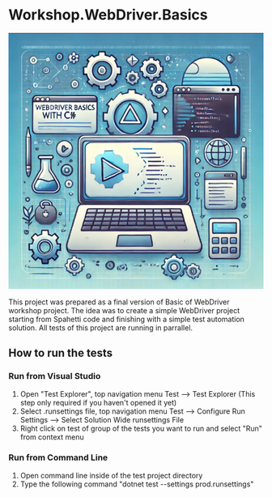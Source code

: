 # Workshop.WebDriver.Basics
![main image](/Images/TItle.png) 

This project was prepared as a final version of Basic of WebDriver workshop project. The idea was to create a simple WebDriver project starting from Spahetti code and finishing with a simple test automation solution. All tests of this project are running in parrallel.

## How to run the tests

### Run from Visual Studio

1. Open "Test Explorer", top navigation menu Test --> Test Explorer (This step only required if you haven't opened it yet)
2. Select .runsettings file, top navigation menu Test --> Configure Run Settings --> Select Solution Wide runsettings File
3. Right click on test of group of the tests you want to run and select "Run" from context menu

### Run from Command Line

1. Open command line inside of the test project directory
2. Type the following command "dotnet test --settings prod.runsettings"